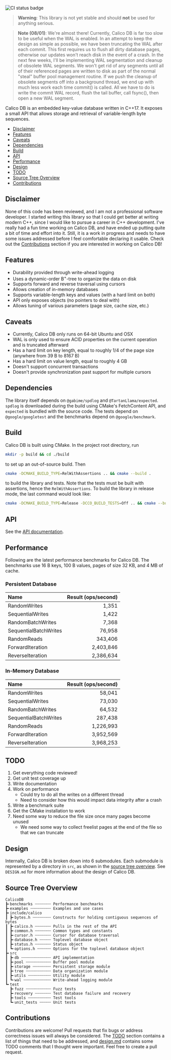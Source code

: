 ![CI status badge](https://github.com/andy-byers/CalicoDB/actions/workflows/actions.yml/badge.svg)

> **Warning**: This library is not yet stable and should **not** be used for anything serious.

> **Note (08/01)**: We're almost there!
> Currently, Calico DB is far too slow to be useful when the WAL is enabled.
> In an attempt to keep the design as simple as possible, we have been truncating the WAL after each commit.
> This first requires us to flush all dirty database pages, otherwise our updates won't reach disk in the event of a crash.
> In the next few weeks, I'll be implementing WAL segmentation and cleanup of obsolete WAL segments.
> We won't get rid of any segments until all of their referenced pages are written to disk as part of the normal "steal" buffer pool management routine.
> If we push the cleanup of obsolete segments off into a background thread, we end up with much less work each time commit() is called.
> All we have to do is write the commit WAL record, flush the tail buffer, call fsync(), then open a new WAL segment.


Calico DB is an embedded key-value database written in C++17.
It exposes a small API that allows storage and retrieval of variable-length byte sequences.

+ [Disclaimer](#disclaimer)
+ [Features](#features)
+ [Caveats](#caveats)
+ [Dependencies](#dependencies)
+ [Build](#build)
+ [API](#api)
+ [Performance](#performance)
+ [Design](#design)
+ [TODO](#todo)
+ [Source Tree Overview](#source-tree-overview)
+ [Contributions](#contributions)

## Disclaimer
None of this code has been reviewed, and I am not a professional software developer.
I started writing this library so that I could get better at writing modern C++, since I would like to pursue a career in C++ development.
I've really had a fun time working on Calico DB, and have ended up putting quite a bit of time and effort into it.
Still, it is a work in progress and needs to have some issues addressed before I feel comfortable declaring it usable.
Check out the [Contributions](#contributions) section if you are interested in working on Calico DB!

## Features
+ Durability provided through write-ahead logging
+ Uses a dynamic-order B<sup>+</sup>-tree to organize the data on disk
+ Supports forward and reverse traversal using cursors
+ Allows creation of in-memory databases
+ Supports variable-length keys and values (with a hard limit on both)
+ API only exposes objects (no pointers to deal with)
+ Allows tuning of various parameters (page size, cache size, etc.)

## Caveats
+ Currently, Calico DB only runs on 64-bit Ubuntu and OSX
+ WAL is only used to ensure ACID properties on the current operation and is truncated afterward
+ Has a hard limit on key length, equal to roughly 1/4 of the page size (anywhere from 39 B to 8167 B)
+ Has a hard limit on value length, equal to roughly 4 GB
+ Doesn't support concurrent transactions
+ Doesn't provide synchronization past support for multiple cursors

## Dependencies
The library itself depends on `@gabime/spdlog` and `@TartanLlama/expected`.
`spdlog` is downloaded during the build using CMake's FetchContent API, and `expected` is bundled with the source code.
The tests depend on `@google/googletest` and the benchmarks depend on `@google/benchmark`.

## Build
Calico DB is built using CMake.
In the project root directory, run
```bash
mkdir -p build && cd ./build
```

to set up an out-of-source build.
Then
```bash
cmake -DCMAKE_BUILD_TYPE=RelWithAssertions .. && cmake --build .
```

to build the library and tests.
Note that the tests must be built with assertions, hence the `RelWithAssertions`.
To build the library in release mode, the last command would look like:
```bash
cmake -DCMAKE_BUILD_TYPE=Release -DCCO_BUILD_TESTS=Off .. && cmake --build .
```

## API
See the [API documentation](doc/api.md).

## Performance
Following are the latest performance benchmarks for Calico DB.
The benchmarks use 16 B keys, 100 B values, pages of size 32 KB, and 4 MB of cache.

### Persistent Database
| Name                  | Result (ops/second) |
|:----------------------|--------------------:|
| RandomWrites          |               1,351 |
| SequentialWrites      |               1,422 |
| RandomBatchWrites     |               7,368 |
| SequentialBatchWrites |              76,958 |
| RandomReads           |             343,406 |
| ForwardIteration      |           2,403,846 |
| ReverseIteration      |           2,386,634 |

### In-Memory Database
| Name                  | Result (ops/second) |
|:----------------------|--------------------:|
| RandomWrites          |              58,041 |
| SequentialWrites      |              73,030 |
| RandomBatchWrites     |              64,532 |
| SequentialBatchWrites |             287,438 |
| RandomReads           |           1,226,993 |
| ForwardIteration      |           3,952,569 |
| ReverseIteration      |           3,968,253 |

## TODO
1. Get everything code reviewed!
2. Get unit test coverage up
3. Write documentation
4. Work on performance
    + Could try to do all the writes on a different thread
    + Need to consider how this would impact data integrity after a crash
5. Write a benchmark suite
6. Get the CMake installation to work
7. Need some way to reduce the file size once many pages become unused
    + We need some way to collect freelist pages at the end of the file so that we can truncate

## Design
Internally, Calico DB is broken down into 6 submodules.
Each submodule is represented by a directory in `src`, as shown in the [source tree overview](#source-tree-overview).
See `DESIGN.md` for more information about the design of Calico DB.

## Source Tree Overview
```
CalicoDB
┣╸benchmarks ┄┄┄┄┄┄┄ Performance benchmarks
┣╸examples ┄┄┄┄┄┄┄┄┄ Examples and use cases
┣╸include/calico
┃ ┣╸bytes.h ┄┄┄┄┄┄┄┄ Constructs for holding contiguous sequences of bytes
┃ ┣╸calico.h ┄┄┄┄┄┄┄ Pulls in the rest of the API
┃ ┣╸common.h ┄┄┄┄┄┄┄ Common types and constants
┃ ┣╸cursor.h ┄┄┄┄┄┄┄ Cursor for database traversal
┃ ┣╸database.h ┄┄┄┄┄ Toplevel database object
┃ ┣╸status.h ┄┄┄┄┄┄┄ Status object
┃ ┗╸options.h ┄┄┄┄┄┄ Options for the toplevel database object
┣╸src
┃ ┣╸db ┄┄┄┄┄┄┄┄┄┄┄┄┄ API implementation
┃ ┣╸pool ┄┄┄┄┄┄┄┄┄┄┄ Buffer pool module
┃ ┣╸storage ┄┄┄┄┄┄┄┄ Persistent storage module
┃ ┣╸tree ┄┄┄┄┄┄┄┄┄┄┄ Data organization module
┃ ┣╸utils ┄┄┄┄┄┄┄┄┄┄ Utility module
┃ ┗╸wal ┄┄┄┄┄┄┄┄┄┄┄┄ Write-ahead logging module
┗╸test
  ┣╸fuzz ┄┄┄┄┄┄┄┄┄┄┄ Fuzz tests
  ┣╸recovery ┄┄┄┄┄┄┄ Test database failure and recovery
  ┣╸tools ┄┄┄┄┄┄┄┄┄┄ Test tools
  ┗╸unit_tests ┄┄┄┄┄ Unit tests
```

## Contributions
Contributions are welcome!
Pull requests that fix bugs or address correctness issues will always be considered.
The [TODO](#todo) section contains a list of things that need to be addressed, and [design.md](doc/design.md) contains some TODO comments that I thought were important.
Feel free to create a pull request.
